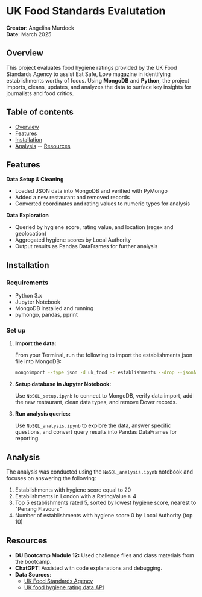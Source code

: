 # UK Food Standards Evalutation
**Creator**: Angelina Murdock  
**Date**: March 2025

## Overview
This project evaluates food hygiene ratings provided by the UK Food Standards Agency to assist Eat Safe, Love magazine in identifying establishments worthy of focus. Using **MongoDB** and **Python**, the project imports, cleans, updates, and analyzes the data to surface key insights for journalists and food critics.

## Table of contents
- [Overview](#overview)
- [Features](#features)
- [Installation](#installation)
- [Analysis](#analysis)
-- [Resources](#resources)

## Features
**Data Setup & Cleaning**
- Loaded JSON data into MongoDB and verified with PyMongo
- Added a new restaurant and removed records
- Converted coordinates and rating values to numeric types for analysis

**Data Exploration**
- Queried by hygiene score, rating value, and location (regex and geolocation)
- Aggregated hygiene scores by Local Authority
- Output results as Pandas DataFrames for further analysis

## Installation
### Requirements
- Python 3.x
- Jupyter Notebook
- MongoDB installed and running
- pymongo, pandas, pprint

### Set up
1. **Import the data:**

    From your Terminal, run the following to import the establishments.json file into MongoDB:
    ``` bash
    mongoimport --type json -d uk_food -c establishments --drop --jsonArray establishments.json
    ```
2. **Setup database in Jupyter Notebook:**

    Use `NoSQL_setup.ipynb` to connect to MongoDB, verify data import, add the new restaurant, clean data types, and remove Dover records.
3. **Run analysis queries:**

    Use `NoSQL_analysis.ipynb` to explore the data, answer specific questions, and convert query results into Pandas DataFrames for reporting.

## Analysis
The analysis was conducted using the `NoSQL_analysis.ipynb` notebook and focuses on answering the following:
1. Establishments with hygiene score equal to 20
2. Establishments in London with a RatingValue ≥ 4
3. Top 5 establishments rated 5, sorted by lowest hygiene score, nearest to "Penang Flavours"
4. Number of establishments with hygiene score 0 by Local Authority (top 10) 

## Resources
- **DU Bootcamp Module 12:** Used challenge files and class materials from the bootcamp.
- **ChatGPT:** Assisted with code explanations and debugging.
- **Data Sources**:
    - [UK Food Standards Agency](https://www.food.gov.uk/)
    - [UK food hygiene rating data API](https://ratings.food.gov.uk/open-data/en-GB)



